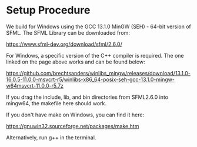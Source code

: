 # Setup Procedure

We build for Windows using the GCC 13.1.0 MinGW (SEH) - 64-bit version of SFML.
The SFML Library can be downloaded from:

https://www.sfml-dev.org/download/sfml/2.6.0/

For Windows, a specific version of the C++ compiler is required. The one linked on the page above works and can be found below:

https://github.com/brechtsanders/winlibs_mingw/releases/download/13.1.0-16.0.5-11.0.0-msvcrt-r5/winlibs-x86_64-posix-seh-gcc-13.1.0-mingw-w64msvcrt-11.0.0-r5.7z

If you drag the include, lib, and bin directories from SFML2.6.0 into mingw64, the makefile here should work.

If you don't have make on Windows, you can find it here:

https://gnuwin32.sourceforge.net/packages/make.htm

Alternatively, run g++ in the terminal.